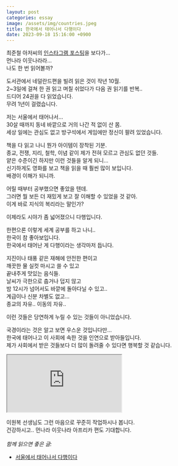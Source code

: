 ```yaml
---
layout: post
categories: essay
image: /assets/img/countries.jpeg
title: 한국에서 태어나서 다행이다
date: 2023-09-18 15:16:00 +0900
---
```


최준철 아저씨의 [인스타그램 포스팅](https://www.instagram.com/p/CjK0BpKh__P/)을 보다가...  
먼나라 이웃나라라...  
나도 한 번 읽어볼까?

도서관에서 네덜란드편을 빌려 읽은 것이 작년 10월.  
2~3일에 걸쳐 한 권 읽고 며칠 쉬었다가 다음 권 읽기를 반복..  
드디어 24권을 다 읽었습니다.  
무려 1년이 걸렸습니다.

저는 서울에서 태어나서...  
30살 때까지 동네 바깥으로 거의 나간 적 없이 산 몸.  
세상 일에는 관심도 없고 방구석에서 게임에만 정신이 팔려 있었습니다.

책을 다 읽고 나니 뭔가 아이템이 장착된 기분.  
종교, 전쟁, 지리, 철학, 이념 같이 제가 전혀 모르고 관심도 없던 것들.  
얕은 수준이긴 하지만 이런 것들을 알게 되니...  
신기하게도 영화를 보고 책을 읽을 때 훨씬 많이 보입니다.  
배경이 이해가 되니까.

어릴 때부터 공부했으면 좋았을 텐데.  
그러면 뭘 보든 더 재밌게 보고 잘 이해할 수 있었을 것 같아.  
이게 바로 지식의 복리라는 말인가?

이제라도 시야가 좀 넓어졌으니 다행입니다.

한편으론 이렇게 세계 공부를 하고 나니..  
한국이 참 좋아보입니다.  
한국에서 태어난 게 다행이라는 생각마저 듭니다.

지진이나 태풍 같은 재해에 안전한 편이고  
깨끗한 물 실컷 마시고 쓸 수 있고  
끝내주게 맛있는 음식들.  
날씨가 극한으로 춥거나 덥지 않고  
밤 12시가 넘어서도 바깥에 돌아다닐 수 있고..  
계급이나 신분 차별도 없고...  
종교의 자유.. 이동의 자유..

이런 것들은 당연하게 누릴 수 있는 것들이 아니었습니다.

국경이라는 것은 알고 보면 우스운 것입니다만...  
한국에 태어나고 이 사회에 속한 것을 인연으로 받아들입니다.  
제가 사회에서 받은 것들보다 더 많이 돌려줄 수 있다면 행복할 것 같습니다.

<div class="iframe-container">
    <iframe src="https://www.youtube.com/embed/e44yoIJDwpY" allowfullscreen></iframe>
</div>

이원복 선생님도 그런 마음으로 꾸준히 작업하시나 봅니다.  
건강하시고.. 먼나라 이웃나라 아프리카 편도 기대합니다.
<br>
<br>
*함께 읽으면 좋은 글:*
* [서울에서 태어나서 다행이다](https://brunch.co.kr/@buildingking/93)
